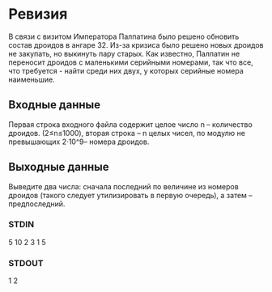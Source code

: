 # Ревизия
В связи с визитом Императора Палпатина было решено обновить состав дроидов в ангаре 32. Из-за кризиса было решено новых дроидов не закупать, но выкинуть пару старых. Как известно, Палпатин не переносит дроидов с маленькими серийными номерами, так что все, что требуется - найти среди них двух, у которых серийные номера наименьшие.

## Входные данные
Первая строка входного файла содержит целое число n – количество дроидов. (2≤n≤1000), вторая строка – n целых чисел, по модулю не превышающих 2⋅10^9– номера дроидов.

## Выходные данные
Выведите два числа: сначала последний по величине из номеров дроидов (такого следует утилизировать в первую очередь), а затем – предпоследний.

### STDIN	
5
10 2 3 1 5

### STDOUT
1 2
